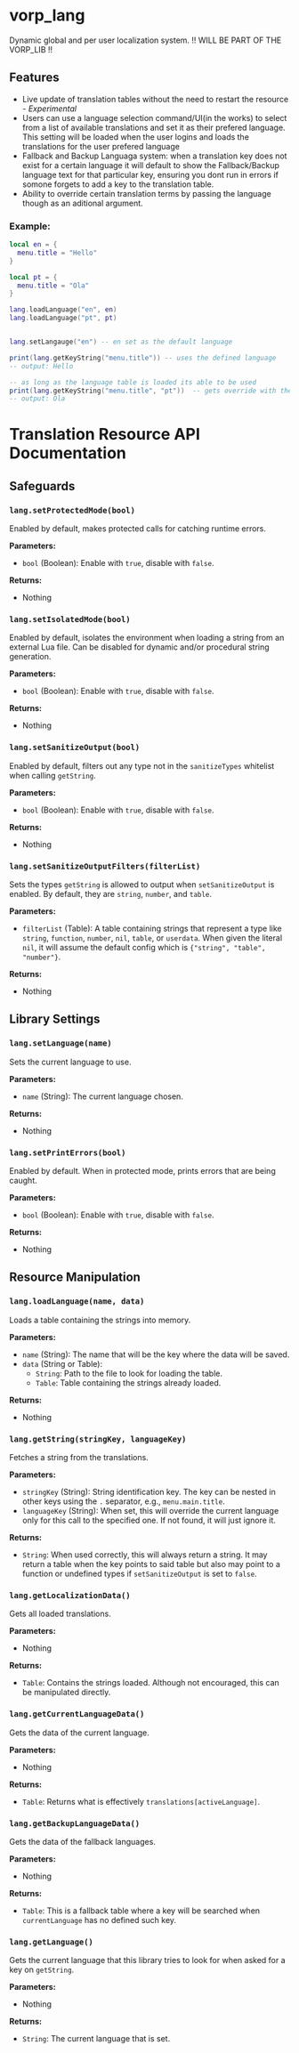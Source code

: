 # vorp_lang
Dynamic global and per user localization system. !! WILL BE PART OF THE VORP_LIB !!

## Features 
- Live update of translation tables without the need to restart the resource - *Experimental*
- Users can use a language selection command/UI(in the works) to select from a list of available translations and set it as their prefered language. This setting will be loaded when the user logins and loads the translations for the user prefered language
- Fallback and Backup Languaga system: when a translation key does not exist for a certain language it will default to show the Fallback/Backup language text for that particular key, ensuring you dont run in errors if somone forgets to add a key to the translation table.
- Ability to override certain translation terms by passing the language though as an aditional argument.

### Example: 
```lua
local en = {
  menu.title = "Hello"
}

local pt = {
  menu.title = "Ola"
}

lang.loadLanguage("en", en)
lang.loadLanguage("pt", pt)


lang.setLangauge("en") -- en set as the default language

print(lang.getKeyString("menu.title")) -- uses the defined language
-- output: Hello

-- as long as the language table is loaded its able to be used
print(lang.getKeyString("menu.title", "pt"))  -- gets override with the pt language table
-- output: Ola
```
# Translation Resource API Documentation

## Safeguards

### `lang.setProtectedMode(bool)`
Enabled by default, makes protected calls for catching runtime errors.

**Parameters:**
- `bool` (Boolean): Enable with `true`, disable with `false`.

**Returns:**
- Nothing

### `lang.setIsolatedMode(bool)`
Enabled by default, isolates the environment when loading a string from an external Lua file. Can be disabled for dynamic and/or procedural string generation.

**Parameters:**
- `bool` (Boolean): Enable with `true`, disable with `false`.

**Returns:**
- Nothing

### `lang.setSanitizeOutput(bool)`
Enabled by default, filters out any type not in the `sanitizeTypes` whitelist when calling `getString`.

**Parameters:**
- `bool` (Boolean): Enable with `true`, disable with `false`.

**Returns:**
- Nothing

### `lang.setSanitizeOutputFilters(filterList)`
Sets the types `getString` is allowed to output when `setSanitizeOutput` is enabled. By default, they are `string`, `number`, and `table`.

**Parameters:**
- `filterList` (Table): A table containing strings that represent a type like `string`, `function`, `number`, `nil`, `table`, or `userdata`. When given the literal `nil`, it will assume the default config which is `{"string", "table", "number"}`.

**Returns:**
- Nothing

## Library Settings

### `lang.setLanguage(name)`
Sets the current language to use.

**Parameters:**
- `name` (String): The current language chosen.

**Returns:**
- Nothing

### `lang.setPrintErrors(bool)`
Enabled by default. When in protected mode, prints errors that are being caught.

**Parameters:**
- `bool` (Boolean): Enable with `true`, disable with `false`.

**Returns:**
- Nothing

## Resource Manipulation

### `lang.loadLanguage(name, data)`
Loads a table containing the strings into memory.

**Parameters:**
- `name` (String): The name that will be the key where the data will be saved.
- `data` (String or Table):
  - `String`: Path to the file to look for loading the table.
  - `Table`: Table containing the strings already loaded.

**Returns:**
- Nothing

### `lang.getString(stringKey, languageKey)`
Fetches a string from the translations.

**Parameters:**
- `stringKey` (String): String identification key. The key can be nested in other keys using the `.` separator, e.g., `menu.main.title`.
- `languageKey` (String): When set, this will override the current language only for this call to the specified one. If not found, it will just ignore it.

**Returns:**
- `String`: When used correctly, this will always return a string. It may return a table when the key points to said table but also may point to a function or undefined types if `setSanitizeOutput` is set to `false`.

### `lang.getLocalizationData()`
Gets all loaded translations.

**Parameters:**
- Nothing

**Returns:**
- `Table`: Contains the strings loaded. Although not encouraged, this can be manipulated directly.

### `lang.getCurrentLanguageData()`
Gets the data of the current language.

**Parameters:**
- Nothing

**Returns:**
- `Table`: Returns what is effectively `translations[activeLanguage]`.

### `lang.getBackupLanguageData()`
Gets the data of the fallback languages.

**Parameters:**
- Nothing

**Returns:**
- `Table`: This is a fallback table where a key will be searched when `currentLanguage` has no defined such key.

### `lang.getLanguage()`
Gets the current language that this library tries to look for when asked for a key on `getString`.

**Parameters:**
- Nothing

**Returns:**
- `String`: The current language that is set.
